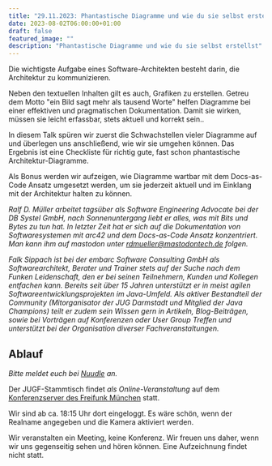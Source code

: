 ```yaml
---
title: "29.11.2023: Phantastische Diagramme und wie du sie selbst erstellst"
date: 2023-08-02T06:00:00+01:00
draft: false
featured_image: ""
description: "Phantastische Diagramme und wie du sie selbst erstellst"
---
```


Die wichtigste Aufgabe eines Software-Architekten besteht darin, die Architektur zu kommunizieren.

Neben den textuellen Inhalten gilt es auch, Grafiken zu erstellen. Getreu dem Motto "ein Bild sagt mehr als tausend Worte" helfen Diagramme bei einer effektiven und pragmatischen Dokumentation. Damit sie wirken, müssen sie leicht erfassbar, stets aktuell und korrekt sein..

In diesem Talk spüren wir zuerst die Schwachstellen vieler Diagramme auf und überlegen uns anschließend, wie wir sie umgehen können. Das Ergebnis ist eine Checkliste für richtig gute, fast schon phantastische Architektur-Diagramme.

Als Bonus werden wir aufzeigen, wie Diagramme wartbar mit dem Docs-as-Code Ansatz umgesetzt werden, um sie jederzeit aktuell und im Einklang mit der Architektur halten zu können.

_Ralf D. Müller arbeitet tagsüber als Software Engineering Advocate bei der DB Systel GmbH, nach Sonnenuntergang liebt er alles, was mit Bits und Bytes zu tun hat. In letzter Zeit hat er sich auf die Dokumentation von Softwaresystemen mit arc42 und dem Docs-as-Code Ansatz konzentriert. Man kann ihm auf mastodon unter rdmueller@mastodontech.de folgen._

_Falk Sippach ist bei der embarc Software Consulting GmbH als Softwarearchitekt, Berater und Trainer stets auf der Suche nach dem Funken Leidenschaft, den er bei seinen Teilnehmern, Kunden und Kollegen entfachen kann. Bereits seit über 15 Jahren unterstützt er in meist agilen Softwareentwicklungsprojekten im Java-Umfeld. Als aktiver Bestandteil der Community (Mitorganisator der JUG Darmstadt und Mitglied der Java Champions) teilt er zudem sein Wissen gern in Artikeln, Blog-Beiträgen, sowie bei Vorträgen auf Konferenzen oder User Group Treffen und unterstützt bei der Organisation diverser Fachveranstaltungen._

## Ablauf 

_Bitte meldet euch bei [Nuudle]() an._

Der JUGF-Stammtisch findet _als Online-Veranstaltung_ auf dem [Konferenzserver des Freifunk München](https://meet.ffmuc.net/jugfmeeting) statt.

Wir sind ab ca. 18:15 Uhr dort eingeloggt. Es wäre schön, wenn der Realname angegeben und die Kamera aktiviert werden.

Wir veranstalten ein Meeting, keine Konferenz. Wir freuen uns daher, wenn wir uns gegenseitig sehen und hören können.
Eine Aufzeichnung findet nicht statt.